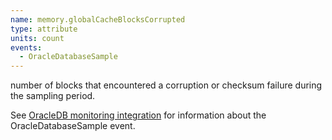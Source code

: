 ```yaml
---
name: memory.globalCacheBlocksCorrupted
type: attribute
units: count
events:
  - OracleDatabaseSample
---
```


number of blocks that encountered a corruption or checksum failure during the sampling period.

See [OracleDB monitoring integration](https://docs.newrelic.com/docs/integrations/host-integrations/host-integrations-list/oracledb-monitoring-integration) for information about the OracleDatabaseSample event.